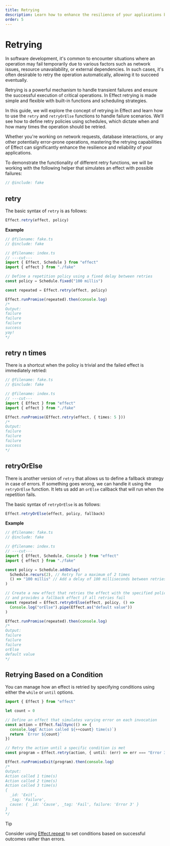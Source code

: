 ```yaml
---
title: Retrying
description: Learn how to enhance the resilience of your applications by mastering the retrying capabilities of Effect. Explore `retry`, `retryN`, and `retryOrElse` functions, along with scheduling policies, to automatically handle transient failures. Whether dealing with network requests, database interactions, or other error-prone operations, discover how Effect simplifies the implementation of robust retry strategies.
order: 5
---
```


# Retrying

In software development, it's common to encounter situations where an operation may fail temporarily due to various factors such as network issues, resource unavailability, or external dependencies. In such cases, it's often desirable to retry the operation automatically, allowing it to succeed eventually.

Retrying is a powerful mechanism to handle transient failures and ensure the successful execution of critical operations. In Effect retrying is made simple and flexible with built-in functions and scheduling strategies.

In this guide, we will explore the concept of retrying in Effect and learn how to use the `retry` and `retryOrElse` functions to handle failure scenarios. We'll see how to define retry policies using schedules, which dictate when and how many times the operation should be retried.

Whether you're working on network requests, database interactions, or any other potentially error-prone operations, mastering the retrying capabilities of Effect can significantly enhance the resilience and reliability of your applications.

To demonstrate the functionality of different retry functions, we will be working with the following helper that simulates an effect with possible failures:

<div style="display: none;">

```ts twoslash include fake
import { Effect } from "effect"

let count = 0

// Simulates an effect with possible failures
export const effect = Effect.async<string, Error>((resume) => {
  if (count <= 2) {
    count++
    console.log("failure")
    resume(Effect.fail(new Error()))
  } else {
    console.log("success")
    resume(Effect.succeed("yay!"))
  }
})
```

</div>

```ts twoslash
// @include: fake
```

## retry

The basic syntax of `retry` is as follows:

```ts
Effect.retry(effect, policy)
```

**Example**

```ts twoslash
// @filename: fake.ts
// @include: fake

// @filename: index.ts
// ---cut---
import { Effect, Schedule } from "effect"
import { effect } from "./fake"

// Define a repetition policy using a fixed delay between retries
const policy = Schedule.fixed("100 millis")

const repeated = Effect.retry(effect, policy)

Effect.runPromise(repeated).then(console.log)
/*
Output:
failure
failure
failure
success
yay!
*/
```

## retry n times

There is a shortcut when the policy is trivial and the failed effect is immediately retried:

```ts twoslash
// @filename: fake.ts
// @include: fake

// @filename: index.ts
// ---cut---
import { Effect } from "effect"
import { effect } from "./fake"

Effect.runPromise(Effect.retry(effect, { times: 5 }))
/*
Output:
failure
failure
failure
success
*/
```

## retryOrElse

There is another version of `retry` that allows us to define a fallback strategy in case of errors.
If something goes wrong, we can handle it using the `retryOrElse` function.
It lets us add an `orElse` callback that will run when the repetition fails.

The basic syntax of `retryOrElse` is as follows:

```ts
Effect.retryOrElse(effect, policy, fallback)
```

**Example**

```ts twoslash
// @filename: fake.ts
// @include: fake

// @filename: index.ts
// ---cut---
import { Effect, Schedule, Console } from "effect"
import { effect } from "./fake"

const policy = Schedule.addDelay(
  Schedule.recurs(2), // Retry for a maximum of 2 times
  () => "100 millis" // Add a delay of 100 milliseconds between retries
)

// Create a new effect that retries the effect with the specified policy,
// and provides a fallback effect if all retries fail
const repeated = Effect.retryOrElse(effect, policy, () =>
  Console.log("orElse").pipe(Effect.as("default value"))
)

Effect.runPromise(repeated).then(console.log)
/*
Output:
failure
failure
failure
orElse
default value
*/
```

## Retrying Based on a Condition

You can manage how an effect is retried by specifying conditions using either the `while` or `until` options.

```ts twoslash
import { Effect } from "effect"

let count = 0

// Define an effect that simulates varying error on each invocation
const action = Effect.failSync(() => {
  console.log(`Action called ${++count} time(s)`)
  return `Error ${count}`
})

// Retry the action until a specific condition is met
const program = Effect.retry(action, { until: (err) => err === "Error 3" })

Effect.runPromiseExit(program).then(console.log)
/*
Output:
Action called 1 time(s)
Action called 2 time(s)
Action called 3 time(s)
{
  _id: 'Exit',
  _tag: 'Failure',
  cause: { _id: 'Cause', _tag: 'Fail', failure: 'Error 3' }
}
*/
```

> [!TIP]
> Consider using
> [Effect.repeat](../scheduling/repetition#repeating-based-on-a-condition) to
> set conditions based on successful outcomes rather than errors.
